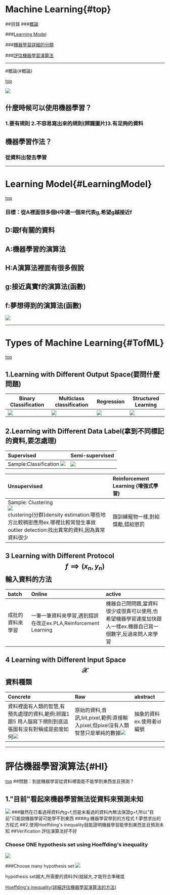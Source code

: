 # Machine Learning{#top}
##目錄
###[概論](#概論)

###[Learning Model](#LearningModel)

###[機器學習詳細的分類](#TofML)

###[評估機器學習演算法](#HI)

---
#概論{#概論}

[top](#top)


![](/assets/gm9wDgD.png)

## 什麼時候可以使用機器學習？
### 1.要有規則 2.不容易寫出來的規則(辨識圖片)3.有足夠的資料
## 機器學習作法？
### 從資料出發去學習
---
# Learning Model{#LearningModel}
[top](#top)

### 目標：從A裡面很多個H中選一個來代表g,希望g越接近f
## D:跟f有關的資料 
## A:機器學習的演算法 
## H:A演算法裡面有很多假說 
## g:接近真實f的演算法(函數) 
## f:夢想得到的演算法(函數)

 

![](/assets/sswd.PNG)

---

# Types of Machine Learning{#TofML}
[top](#top)


 

## 1.Learning with Different Output Space(要問什麼問題)


Binary Classification | Multiclass classification |Regression|Structured Learning
 ---|---|---|--- 
![](/assets/binary_perceptron.PNG) | ![](/assets/3擷取.PNG) |![](/assets/擷取選取區域_051.png)|![](/assets/擷取選取區域_052.png)



 

## 2.Learning with Different Data Label(拿到不同標記的資料,要怎處理)


 

|Supervised|Semi-supervised|
|:---|:---|
|Sample:Classification ![](/assets/3擷取.PNG) |![](/assets/擷取選取區域_056.png)|


|Unsupervised|Reinforcement Learning (增強式學習)|
|:---|:---|
| Sample: Clustering <br />![](/assets/擷取選取區域_055.png)<br />clustering(分群)density estimation:哪些地方比較稠密應用ex.哪裡比較常發生事故outlier detection:找出異常的資料,因為異常資料很少|跟訓練寵物一樣,對給獎勵,錯給懲罰|

## 3 Learning with Different Protocol $$f \implies (x_{n},y_{n})$$輸入資料的方法




|batch| Online|active|
|:---|:---|:---|
|成批的資料來學習|一筆一筆資料來學習,遇到錯誤在改正ex.PLA,Reinforcement Learning|機器自己問問題,當資料很少或很貴可以使用,也希望機器學習速度加快跟人一樣ex.機器自己寫一個數字,反過來問人來學習|
## 4 Learning with Different Input Space $$\mathcal{X}$$ 資料種類


|Concrete| Raw|abstract|
|:---|:---|:---|
|資料裡面有人類的智慧,有預先處理的資料,範例:辨識1跟5 用人腦寫下規則到底這張圖有沒有對稱或是密度如何![](/assets/擷取選取區域_057.png)|原始的資料,音訊,bit,pixel,範例:直接輸入pixel,但pixel沒有人類智慧只是單純的數據![](/assets/擷取選取區域_058.png)|抽象的資料ex.使用者id編號|

---
# 評估機器學習演算法{#HI}
[top](#top)
##問題：到底機器學習從資料裡面能不能學到東西並且預測？
## 1."目前"看起來機器學習無法從資料來預測未知

![](/assets/擷取選取區域_059.png)
###雖然在已看過得資料內g=f,但是未看過的資料內無法保證g=f,所以"目前"只能說機器學習可能學不到東西
####g:機器學習學到的方程式 f:夢想求出的方程式
##2.使用Hoeffding's inequality就能證明機器學習能學到東西並且預測未知
##Verification 評估演算法好不好






### Choose ONE hypothesis set using Hoeffding's inequality
![](/assets/hi.PNG)

###Choose many hypothesis set
![](/assets/HF2.JPG)

hypothesis set越大,所需要的資料(N)就越大,才能符合準確度


[Hoeffding's inequality(詳細評估機器學習演算法的方法)
](/mathematics/probability-theory/hoeffdings-inequality.md)


